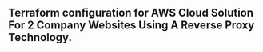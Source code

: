 ## Terraform configuration for AWS Cloud Solution For 2 Company Websites Using A Reverse Proxy Technology. 
